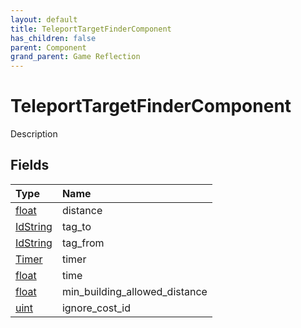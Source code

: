 ```yaml
---
layout: default
title: TeleportTargetFinderComponent
has_children: false
parent: Component
grand_parent: Game Reflection
---
```

# TeleportTargetFinderComponent
Description 

## Fields
| Type | Name |
|:-------------|:--------------|
| [float](/game-reflection/components/float.md) | distance |
| [IdString](/game-reflection/components/id_string.md) | tag_to |
| [IdString](/game-reflection/components/id_string.md) | tag_from |
| [Timer](/game-reflection/classes/timer.md) | timer |
| [float](/game-reflection/components/float.md) | time |
| [float](/game-reflection/components/float.md) | min_building_allowed_distance |
| [uint](/game-reflection/components/uint.md) | ignore_cost_id |
